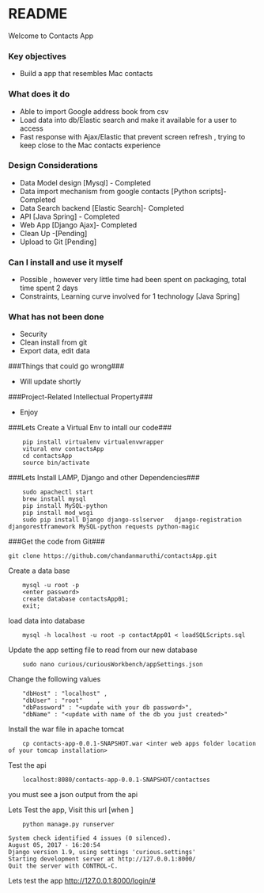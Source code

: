 # README #

Welcome to Contacts App

### Key objectives ###

* Build a app that resembles Mac contacts

### What does it do  ###
*  Able to import Google address book from csv
*  Load data into db/Elastic search and make it available for a user to access
*  Fast response with Ajax/Elastic that prevent screen refresh , trying to keep close to the Mac contacts experience

### Design Considerations  ###

*  Data Model design [Mysql] - Completed
*  Data import mechanism from google contacts [Python scripts]- Completed
*  Data Search backend [Elastic Search]- Completed
*  API  [Java Spring] - Completed
*  Web App [Django Ajax]- Completed
*  Clean Up -[Pending]
*  Upload to Git [Pending]

### Can I install and use it myself ###

* Possible , however very little time had been spent on packaging, total time spent 2 days
* Constraints, Learning curve involved for 1 technology [Java Spring]

### What has not been done  ###
* Security
* Clean install from git
* Export data, edit data

###Things that could go wrong###
* Will update shortly

###Project-Related Intellectual Property###
* Enjoy






###Lets Create a Virtual Env to intall our code###
```
    pip install virtualenv virtualenvwrapper
    vitural env contactsApp
    cd contactsApp
    source bin/activate
```

###Lets Install LAMP, Django and other Dependencies###
```
    sudo apachectl start
    brew install mysql
    pip install MySQL-python
    pip install mod_wsgi
    sudo pip install Django django-sslserver   django-registration djangorestframework MySQL-python requests python-magic
```

###Get the code from Git###
```
git clone https://github.com/chandanmaruthi/contactsApp.git
```

Create a data base
```
    mysql -u root -p
    <enter password>
    create database contactsApp01;
    exit;
```

load data into database
```
    mysql -h localhost -u root -p contactApp01 < loadSQLScripts.sql 
```

Update the app setting file to read from our new database

```
    sudo nano curious/curiousWorkbench/appSettings.json
```

Change the following values
```
    "dbHost" : "localhost" ,
    "dbUser" : "root"    ,
    "dbPassword" : "<update with your db password>",
    "dbName" : "<update with name of the db you just created>"
```    


Install the war file in apache tomcat
```
    cp contacts-app-0.0.1-SNAPSHOT.war <inter web apps folder location  of your tomcap installation>

```
Test the api
```
    localhost:8080/contacts-app-0.0.1-SNAPSHOT/contactses
```
you must see a json output from the api

Lets Test the app, Visit this url [when ]

```
    python manage.py runserver  
```

```
System check identified 4 issues (0 silenced).
August 05, 2017 - 16:20:54
Django version 1.9, using settings 'curious.settings'
Starting development server at http://127.0.0.1:8000/
Quit the server with CONTROL-C.
```

Lets test the app
    http://127.0.0.1:8000/login/#
